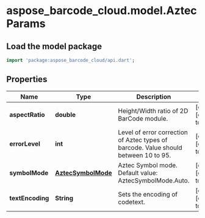 # aspose_barcode_cloud.model.AztecParams

## Load the model package
```dart
import 'package:aspose_barcode_cloud/api.dart';
```

## Properties
Name | Type | Description | Notes
---- | ---- | ----------- | -----
**aspectRatio** | **double** | Height/Width ratio of 2D BarCode module. | [optional] [default to null]
**errorLevel** | **int** | Level of error correction of Aztec types of barcode. Value should between 10 to 95. | [optional] [default to null]
**symbolMode** | [**AztecSymbolMode**](AztecSymbolMode.md) | Aztec Symbol mode. Default value: AztecSymbolMode.Auto. | [optional] [default to null]
**textEncoding** | **String** | Sets the encoding of codetext. | [optional] [default to null]

